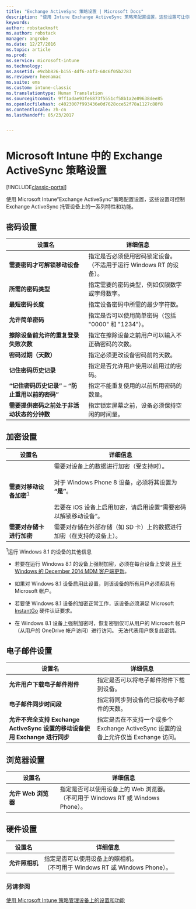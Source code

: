 ```yaml
---
title: "Exchange ActiveSync 策略设置 | Microsoft Docs"
description: "使用 Intune Exchange ActiveSync 策略来配置设置，这些设置可让你控制 Exchange ActiveSync 托管设备上的特性和功能。"
keywords: 
author: robstackmsft
ms.author: robstack
manager: angrobe
ms.date: 12/27/2016
ms.topic: article
ms.prod: 
ms.service: microsoft-intune
ms.technology: 
ms.assetid: e9cbb826-b155-4df6-abf3-60c6f05b2783
ms.reviewer: heenamac
ms.suite: ems
ms.custom: intune-classic
ms.translationtype: Human Translation
ms.sourcegitcommit: 9ff1adae93fe6873f5551cf58b1a2e89638dee85
ms.openlocfilehash: c4023007f993436e0d7628cce52f78a1127c88f8
ms.contentlocale: zh-cn
ms.lasthandoff: 05/23/2017


---
```


# <a name="exchange-activesync-policy-settings-in-microsoft-intune"></a>Microsoft Intune 中的 Exchange ActiveSync 策略设置

[!INCLUDE[classic-portal](../includes/classic-portal.md)]

使用 Microsoft Intune“Exchange ActiveSync”策略配置设置，这些设置可控制 Exchange ActiveSync 托管设备上的一系列特性和功能。


## <a name="password-settings"></a>密码设置

|设置名|详细信息
|----------------|---|
|**需要密码才可解锁移动设备**|指定是否必须使用密码锁定设备。<br>（不适用于运行 Windows RT 的设备）。|
|**所需的密码类型**|指定需要的密码类型，例如仅限数字或字母数字。|
|**最短密码长度**|指定设备密码中所需的最少字符数。|
|**允许简单密码**|指定是否可以使用简单密码（包括 "0000" 和 "1234"）。|
|**擦除设备前允许的重复登录失败次数**|指定在擦除设备之前用户可以输入不正确密码的次数。|
|**密码过期（天数）**|指定必须更改设备密码前的天数。
|**记住密码历史记录**|指定是否允许用户使用以前用过的密码。|
|**“记住密码历史记录”** – **“防止重用以前的密码”**|指定不能重复使用的以前所用密码的数量。|
|**需要提供密码之前处于非活动状态的分钟数**|指定锁定屏幕之前，设备必须保持空闲的时间量。

## <a name="encryption-settings"></a>加密设置

|设置名|详细信息|
|----------------|---|
|**需要对移动设备加密**<sup>1</sup>|需要对设备上的数据进行加密（受支持时）。<br><br>对于 Windows Phone 8 设备，必须将其设置为 **“是”**。<br /><br />若要在 iOS 设备上启用加密，请启用设置“需要密码以解锁移动设备”。|
|**需要对存储卡进行加密**|需要对存储在外部存储（如 SD 卡）上的数据进行加密（在支持的设备上）。
<sup>1</sup>运行 Windows 8.1 的设备的其他信息

-   若要在运行 Windows 8.1 的设备上强制加密，必须在每台设备上安装 [用于 Windows 的 December 2014 MDM 客户端更新](https://support.microsoft.com/kb/3013816)。

-   如果对 Windows 8.1 设备启用此设置，则该设备的所有用户必须都具有 Microsoft 帐户。

-   若要使 Windows 8.1 设备的加密正常工作，该设备必须满足 Microsoft [InstantGo](http://blogs.windows.com/bloggingwindows/2014/06/19/instantgo-a-better-way-to-sleep/) 硬件认证要求。

-   在 Windows 8.1 设备上强制加密时，恢复密钥仅可从用户的 Microsoft 帐户（从用户的 OneDrive 帐户访问）进行访问。 无法代表用户恢复此密钥。

## <a name="email-settings"></a>电子邮件设置

|设置名|详细信息
|----------------|---|
|**允许用户下载电子邮件附件**|指定是否可以将电子邮件附件下载到设备。|
|**电子邮件同步时间段**|指定将同步到设备的已接收电子邮件的天数。
|**允许不完全支持 Exchange ActiveSync 设置的移动设备使用 Exchange 进行同步**|指定是否在不支持一个或多个 Exchange ActiveSync 设置的设备上允许仅当 Exchange 访问。

## <a name="browser-settings"></a>浏览器设置

|设置名|详细信息
|----------------|---|
|**允许 Web 浏览器**|指定是否可以使用设备上的 Web 浏览器。<br>（不可用于 Windows RT 或 Windows Phone）。

## <a name="hardware-settings"></a>硬件设置

|设置名|详细信息
|----------------|---|
|**允许照相机**|指定是否可以使用设备上的照相机。<br>（不可用于 Windows RT 或 Windows Phone）。



### <a name="see-also"></a>另请参阅
[使用 Microsoft Intune 策略管理设备上的设置和功能](manage-settings-and-features-on-your-devices-with-microsoft-intune-policies.md)

